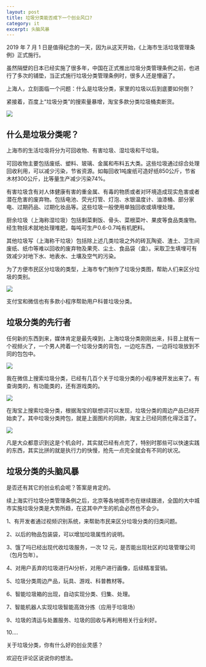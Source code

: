 ```yaml
---
layout: post
title: 垃圾分类能否成下一个创业风口?
category: it
excerpt: 头脑风暴
---
```


2019 年 7 月 1 日是值得纪念的一天，因为从这天开始，《上海市生活垃圾管理条例》正式施行。

虽然隔壁的日本已经实施了很多年，中国在正式推出垃圾分类管理条例之前，也进行了多次的铺垫，当正式施行垃圾分类管理条例时，很多人还是懵逼了。

上海人，立刻面临一个问题：什么是垃圾分类，家里的垃圾以后到底要如何倒？

紧接着，百度上“垃圾分类”的搜索量暴增，淘宝多款分类垃圾桶卖断货。

![](http://favorites.ren/assets/images/2019/it/rubbish01.png)

## 什么是垃圾分类呢？

上海市的生活垃圾将分为可回收物、有害垃圾、湿垃圾和干垃圾。

可回收物主要包括废纸、塑料、玻璃、金属和布料五大类。这些垃圾通过综合处理回收利用，可以减少污染，节省资源。如每回收1吨废纸可造好纸850公斤，节省木材300公斤，比等量生产减少污染74%。

有害垃圾含有对人体健康有害的重金属、有毒的物质或者对环境造成现实危害或者潜在危害的废弃物。包括电池、荧光灯管、灯泡、水银温度计、油漆桶、部分家电、过期药品、过期化妆品等。这些垃圾一般使用单独回收或填埋处理。

厨余垃圾（上海称湿垃圾）包括剩菜剩饭、骨头、菜根菜叶、果皮等食品类废物。经生物技术就地处理堆肥，每吨可生产0.6-0.7吨有机肥料。

其他垃圾写（上海称干垃圾）包括除上述几类垃圾之外的砖瓦陶瓷、渣土、卫生间废纸、纸巾等难以回收的废弃物及果壳、尘土、食品袋（盒）。采取卫生填埋可有效减少对地下水、地表水、土壤及空气的污染。

为了方便市民区分垃圾的类型，上海市专门制作了垃圾分类图，帮助人们来区分垃圾的类别。

![](http://favorites.ren/assets/images/2019/it/rubbish02.png)

支付宝和微信也有多款小程序帮助用户科普垃圾分类。

## 垃圾分类的先行者

任何新的东西到来，媒体肯定是最先嗅到，上海垃圾分类刚刚出来，抖音上就有一个视频火了，一个男人挎着一个垃圾分类的背包，一边吃东西，一边将垃圾放到不同的包包中。

![](http://favorites.ren/assets/images/2019/it/rubbish03.png)

我在微信上搜索垃圾分类，已经有几百个关于垃圾分类的小程序被开发出来了。有查询类的，有功能类的，还有游戏类的。

![](http://favorites.ren/assets/images/2019/it/rubbish04.jpg)

在淘宝上搜索垃圾分类，根据淘宝的联想词可以发现，垃圾分类的周边产品已经开始卖了。其中垃圾分类挎包，就是上面图片的同款，淘宝上已经同质化得泛滥了。

![](http://favorites.ren/assets/images/2019/it/rubbish05.png)

凡是大众都意识到这是个机会时，其实就已经有点完了，特别时那些可以快速实践的东西，其实比拼的就是执行力的快慢，抢先一点完全就会有不同的状况。

## 垃圾分类的头脑风暴

是否还有其它的创业机会呢？答案是肯定的。

续上海实行垃圾分类管理条例之后，北京等各地城市也在继续跟进，全国的大中城市实施垃圾分类是大势所趋，在这其中产生的机会必然也不会少。

1、有开发者通过视频识别系统，来帮助市民来区分垃圾分类的归类问题。

2、以后的物品包装袋，可以增加垃圾属性的说明。

3、饿了吗已经出现代收垃圾服务，一次 12 元，是否能出现社区的垃圾管理公司（包月包年）。

4、对用户丢弃的垃圾进行AI分析，对用户进行画像，后续精准营销。

5、垃圾分类周边产品，玩具、游戏、科普教材等。

6、智能垃圾箱的出现，自动实现分类、归集、处理。

7、智能机器人实现垃圾智能高效分拣（应用于垃圾场）

9、垃圾的清运与处置服务、垃圾的回收与再利用相关行业利好。

10....

关于垃圾分类，你有什么好的创业灵感？

欢迎在评论区说说你的想法。